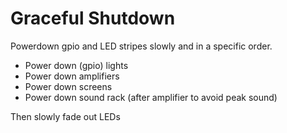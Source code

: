 # Graceful Shutdown
Powerdown gpio and LED stripes slowly and in a specific order.

- Power down (gpio) lights
- Power down amplifiers
- Power down screens
- Power down sound rack (after amplifier to avoid peak sound)

Then slowly fade out LEDs

